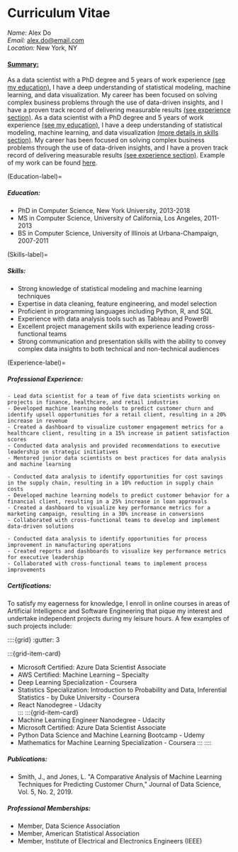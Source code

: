 # Curriculum Vitae

*Name:* Alex Do  
*Email:* alex.do@email.com  
*Location:* New York, NY  

#### <u>Summary:</u>  
As a data scientist with a PhD degree and 5 years of work experience [(see my education)](Education-label), I have a deep understanding of statistical modeling, machine learning, and data visualization. My career has been focused on solving complex business problems through the use of data-driven insights, and I have a proven track record of delivering measurable results [(see experience section)](Experience-label). As a data scientist with a PhD degree and 5 years of work experience [(see my education)](Education-label), I have a deep understanding of statistical modeling, machine learning, and data visualization [(more details in skills section)](Skills-label). My career has been focused on solving complex business problems through the use of data-driven insights, and I have a proven track record of delivering measurable results [(see experience section)](Experience-label). Example of my work can be found [here](analysis_example.ipynb).

(Education-label)=
##### Education:  
- PhD in Computer Science, New York University, 2013-2018
- MS in Computer Science, University of California, Los Angeles, 2011-2013
- BS in Computer Science, University of Illinois at Urbana-Champaign, 2007-2011

(Skills-label)=
##### Skills:  
- Strong knowledge of statistical modeling and machine learning techniques
- Expertise in data cleaning, feature engineering, and model selection
- Proficient in programming languages including Python, R, and SQL
- Experience with data analysis tools such as Tableau and PowerBI
- Excellent project management skills with experience leading cross-functional teams
- Strong communication and presentation skills with the ability to convey complex data insights to both technical and non-technical audiences

(Experience-label)=
##### Professional Experience:  
```{dropdown} **Data Scientist, ABC Corporation, New York, NY, 2018-present**
- Lead data scientist for a team of five data scientists working on projects in finance, healthcare, and retail industries
- Developed machine learning models to predict customer churn and identify upsell opportunities for a retail client, resulting in a 20% increase in revenue
- Created a dashboard to visualize customer engagement metrics for a healthcare client, resulting in a 15% increase in patient satisfaction scores
- Conducted data analysis and provided recommendations to executive leadership on strategic initiatives
- Mentored junior data scientists on best practices for data analysis and machine learning
```

```{dropdown} **Data Scientist, XYZ Corporation, Los Angeles, CA, 2016-2018**  
- Conducted data analysis to identify opportunities for cost savings in the supply chain, resulting in a 10% reduction in supply chain costs
- Developed machine learning models to predict customer behavior for a financial client, resulting in a 25% increase in loan approvals
- Created a dashboard to visualize key performance metrics for a marketing campaign, resulting in a 30% increase in conversions
- Collaborated with cross-functional teams to develop and implement data-driven solutions
```

```{dropdown} **Data Analyst, DEF Corporation, Urbana-Champaign, IL, 2011-2016**  
- Conducted data analysis to identify opportunities for process improvement in manufacturing operations
- Created reports and dashboards to visualize key performance metrics for executive leadership
- Collaborated with cross-functional teams to implement process improvements
```

##### Certifications:  
To satisfy my eagerness for knowledge, I enroll in online courses in areas of Artificial Intelligence and Software Engineering that pique my interest and undertake independent projects during my leisure hours. A few examples of such projects include:

::::{grid}
:gutter: 3

:::{grid-item-card} 
- Microsoft Certified: Azure Data Scientist Associate
- AWS Certified: Machine Learning – Specialty
- Deep Learning Specialization - Coursera
- Statistics Specialization: Introduction to Probability and Data, Inferential Statistics - by Duke University - Coursera
- React Nanodegree - Udacity	
:::
:::{grid-item-card} 
- Machine Learning Engineer Nanodegree - Udacity
- Microsoft Certified: Azure Data Scientist Associate
- Python Data Science and Machine Learning Bootcamp - Udemy
- Mathematics for Machine Learning Specialization - Coursera
:::
::::

##### Publications:  
- Smith, J., and Jones, L. "A Comparative Analysis of Machine Learning Techniques for Predicting Customer Churn," Journal of Data Science, Vol. 5, No. 2, 2019.

##### Professional Memberships:  
- Member, Data Science Association
- Member, American Statistical Association
- Member, Institute of Electrical and Electronics Engineers (IEEE)
